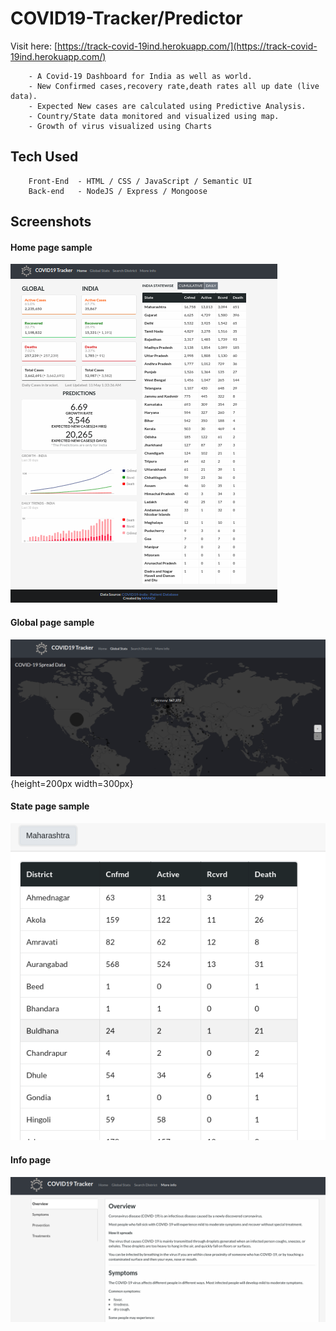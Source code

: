 # COVID19-Tracker/Predictor
Visit here: [https://track-covid-19ind.herokuapp.com/](https://track-covid-19ind.herokuapp.com/)

        - A Covid-19 Dashboard for India as well as world.
        - New Confirmed cases,recovery rate,death rates all up date (live data).
        - Expected New cases are calculated using Predictive Analysis.
        - Country/State data monitored and visualized using map.
        - Growth of virus visualized using Charts
## Tech Used
        Front-End  - HTML / CSS / JavaScript / Semantic UI
        Back-end   - NodeJS / Express / Mongoose
## Screenshots
#### Home page sample
![Home Page](screnshots/page1.png)
#### Global page sample
![Global Page](screnshots/page2.png){height=200px width=300px}
#### State page sample
![State Page](screnshots/page3.png)
#### Info page
![Info Page](screnshots/page4.png)
      

